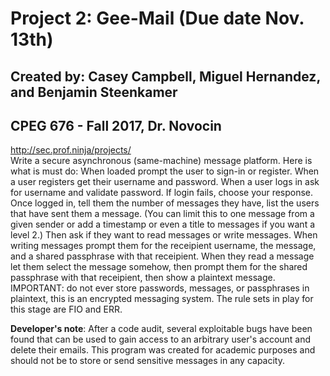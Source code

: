 # Project 2: Gee-Mail (Due date Nov. 13th)
## Created by: Casey Campbell, Miguel Hernandez, and Benjamin Steenkamer
## CPEG 676 - Fall 2017, Dr. Novocin
<http://sec.prof.ninja/projects/>  
Write a secure asynchronous (same-machine) message platform. Here is what is must do: When loaded prompt the user to sign-in or register.
When a user registers get their username and password. When a user logs in ask for username and validate password. If login fails, choose your response. Once logged in, tell them
the number of messages they have, list the users that have sent them a message. (You can limit this to one message from a given sender or add a timestamp or even a title to messages
if you want a level 2.) Then ask if they want to read messages or write messages. When writing messages prompt them for the receipient username, the message, and a shared passphrase
with that receipient. When they read a message let them select the message somehow, then prompt them for the shared passphrase with that receipient, then show a plaintext message.
IMPORTANT: do not ever store passwords, messages, or passphrases in plaintext, this is an encrypted messaging system. The rule sets in play for this stage are FIO and ERR.  
  
**Developer's note**: After a code audit, several exploitable bugs have been found that can be used to gain access to an arbitrary user's account and delete their emails.
This program was created for academic purposes and should not be to store or send sensitive messages in any capacity.
